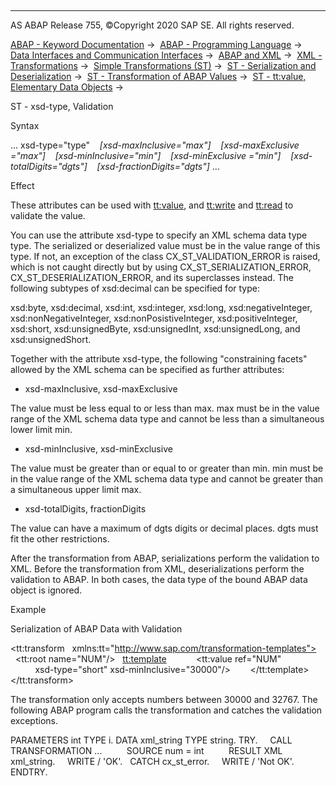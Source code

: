   

* * *

AS ABAP Release 755, ©Copyright 2020 SAP SE. All rights reserved.

[ABAP - Keyword Documentation](javascript:call_link\('abenabap.htm'\)) →  [ABAP - Programming Language](javascript:call_link\('abenabap_reference.htm'\)) →  [Data Interfaces and Communication Interfaces](javascript:call_link\('abenabap_data_communication.htm'\)) →  [ABAP and XML](javascript:call_link\('abenabap_xml.htm'\)) →  [XML - Transformations](javascript:call_link\('abenabap_xml_trafos.htm'\)) →  [Simple Transformations (ST)](javascript:call_link\('abenabap_st.htm'\)) →  [ST - Serialization and Deserialization](javascript:call_link\('abenst_serial_deserial.htm'\)) →  [ST - Transformation of ABAP Values](javascript:call_link\('abenst_abap_values.htm'\)) →  [ST - tt:value, Elementary Data Objects](javascript:call_link\('abenst_tt_value_elementary.htm'\)) → 

ST - xsd-type, Validation

Syntax

... xsd-type="type"
   *\[*xsd-maxInclusive="max"*\]*
   *\[*xsd-maxExclusive ="max"*\]*
   *\[*xsd-minInclusive="min"*\]*
   *\[*xsd-minExclusive ="min"*\]*
   *\[*xsd-totalDigits="dgts"*\]*
   *\[*xsd-fractionDigits="dgts"*\]* ...

Effect

These attributes can be used with [tt:value](javascript:call_link\('abenst_tt_value_elementary.htm'\)), and [tt:write](javascript:call_link\('abenst_tt_write.htm'\)) and [tt:read](javascript:call_link\('abenst_tt_read.htm'\)) to validate the value.

You can use the attribute xsd-type to specify an XML schema data type type. The serialized or deserialized value must be in the value range of this type. If not, an exception of the class CX\_ST\_VALIDATION\_ERROR is raised, which is not caught directly but by using CX\_ST\_SERIALIZATION\_ERROR, CX\_ST\_DESERIALIZATION\_ERROR, and its superclasses instead. The following subtypes of xsd:decimal can be specified for type:

xsd:byte, xsd:decimal, xsd:int, xsd:integer, xsd:long, xsd:negativeInteger, xsd:nonNegativeInteger, xsd:nonPosistiveInteger, xsd:positiveInteger, xsd:short, xsd:unsignedByte, xsd:unsignedInt, xsd:unsignedLong, and xsd:unsignedShort.

Together with the attribute xsd-type, the following "constraining facets" allowed by the XML schema can be specified as further attributes:

-   xsd-maxInclusive, xsd-maxExclusive

The value must be less equal to or less than max. max must be in the value range of the XML schema data type and cannot be less than a simultaneous lower limit min.

-   xsd-minInclusive, xsd-minExclusive

The value must be greater than or equal to or greater than min. min must be in the value range of the XML schema data type and cannot be greater than a simultaneous upper limit max.

-   xsd-totalDigits, fractionDigits

The value can have a maximum of dgts digits or decimal places. dgts must fit the other restrictions.

After the transformation from ABAP, serializations perform the validation to XML. Before the transformation from XML, deserializations perform the validation to ABAP. In both cases, the data type of the bound ABAP data object is ignored.

Example

Serialization of ABAP Data with Validation

<tt:transform
  xmlns:tt="http://www.sap.com/transformation-templates">
  <tt:root name="NUM"/>
  <tt:template>
    <Number>
      <tt:value ref="NUM"
          xsd-type="short" xsd-minInclusive="30000"/>
    </Number>
  </tt:template>
</tt:transform>

The transformation only accepts numbers between 30000 and 32767. The following ABAP program calls the transformation and catches the validation exceptions.

PARAMETERS int TYPE i.
DATA xml\_string TYPE string.
TRY.
    CALL TRANSFORMATION ...
         SOURCE num = int
         RESULT XML xml\_string.
    WRITE / 'OK'.
  CATCH cx\_st\_error.
    WRITE / 'Not OK'.
ENDTRY.
